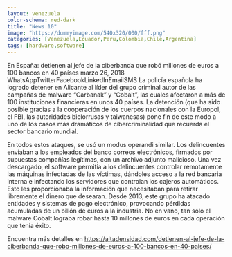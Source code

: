 ```yaml
---
layout: venezuela
color-schema: red-dark
title: "News 10"
image: "https://dummyimage.com/540x320/000/fff.png"
categories: [Venezuela,Ecuador,Peru,Colombia,Chile,Argentina]
tags: [hardware,software]
---
```


En España: detienen al jefe de la ciberbanda que robó millones de euros a 100 bancos en 40 países marzo 26, 2018 WhatsAppTwitterFacebookLinkedInEmailSMS La policía española ha logrado detener en Alicante al líder del grupo criminal autor de las campañas de malware “Carbanak” y “Cobalt”, las cuales afectaron a más de 100 instituciones financieras en unos 40 países. La detención (que ha sido posible gracias a la cooperación de los cuerpos nacionales con la Europol, el FBI, las autoridades bielorrusas y taiwanesas) pone fin de este modo a uno de los casos más dramáticos de cibercriminalidad que recuerda el sector bancario mundial.

En todos estos ataques, se usó un modus operandi similar. Los delincuentes enviaban a los empleados del banco correos electrónicos, firmados por supuestas compañías legítimas, con un archivo adjunto malicioso. Una vez descargado, el software permitía a los delincuentes controlar remotamente las máquinas infectadas de las víctimas, dándoles acceso a la red bancaria interna e infectando los servidores que controlan los cajeros automáticos. Esto les proporcionaba la información que necesitaban para retirar libremente el dinero que desearan. Desde 2013, este grupo ha atacado entidades y sistemas de pago electrónico, provocando pérdidas acumuladas de un billón de euros a la industria. No en vano, tan solo el malware Cobalt lograba robar hasta 10 millones de euros en cada operación que tenía éxito.

Encuentra más detalles en
https://altadensidad.com/detienen-al-jefe-de-la-ciberbanda-que-robo-millones-de-euros-a-100-bancos-en-40-paises/
